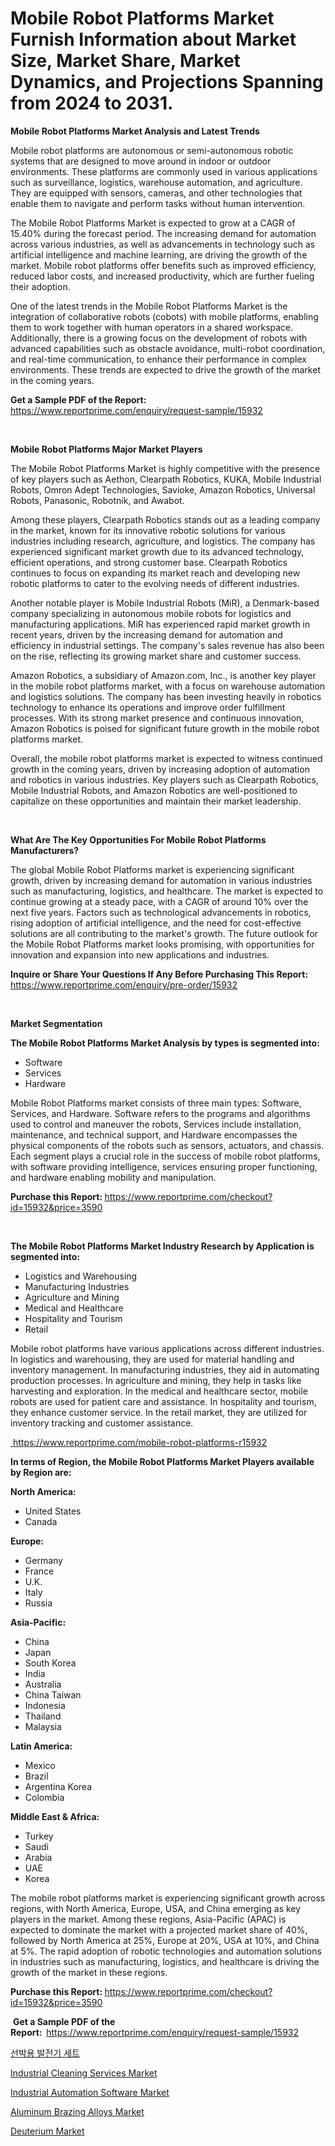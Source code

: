<p><h1>Mobile Robot Platforms Market Furnish Information about Market Size, Market Share, Market Dynamics, and Projections Spanning from 2024 to 2031.</h1></p><p><strong>Mobile Robot Platforms Market Analysis and Latest Trends</strong></p>
<p><p>Mobile robot platforms are autonomous or semi-autonomous robotic systems that are designed to move around in indoor or outdoor environments. These platforms are commonly used in various applications such as surveillance, logistics, warehouse automation, and agriculture. They are equipped with sensors, cameras, and other technologies that enable them to navigate and perform tasks without human intervention.</p><p>The Mobile Robot Platforms Market is expected to grow at a CAGR of 15.40% during the forecast period. The increasing demand for automation across various industries, as well as advancements in technology such as artificial intelligence and machine learning, are driving the growth of the market. Mobile robot platforms offer benefits such as improved efficiency, reduced labor costs, and increased productivity, which are further fueling their adoption.</p><p>One of the latest trends in the Mobile Robot Platforms Market is the integration of collaborative robots (cobots) with mobile platforms, enabling them to work together with human operators in a shared workspace. Additionally, there is a growing focus on the development of robots with advanced capabilities such as obstacle avoidance, multi-robot coordination, and real-time communication, to enhance their performance in complex environments. These trends are expected to drive the growth of the market in the coming years.</p></p>
<p><strong>Get a Sample PDF of the Report:&nbsp;</strong> <a href="https://www.reportprime.com/enquiry/request-sample/15932">https://www.reportprime.com/enquiry/request-sample/15932</a></p>
<p>&nbsp;</p>
<p><strong>Mobile Robot Platforms Major Market Players</strong></p>
<p><p>The Mobile Robot Platforms Market is highly competitive with the presence of key players such as Aethon, Clearpath Robotics, KUKA, Mobile Industrial Robots, Omron Adept Technologies, Savioke, Amazon Robotics, Universal Robots, Panasonic, Robotnik, and Awabot. </p><p>Among these players, Clearpath Robotics stands out as a leading company in the market, known for its innovative robotic solutions for various industries including research, agriculture, and logistics. The company has experienced significant market growth due to its advanced technology, efficient operations, and strong customer base. Clearpath Robotics continues to focus on expanding its market reach and developing new robotic platforms to cater to the evolving needs of different industries.</p><p>Another notable player is Mobile Industrial Robots (MiR), a Denmark-based company specializing in autonomous mobile robots for logistics and manufacturing applications. MiR has experienced rapid market growth in recent years, driven by the increasing demand for automation and efficiency in industrial settings. The company's sales revenue has also been on the rise, reflecting its growing market share and customer success.</p><p>Amazon Robotics, a subsidiary of Amazon.com, Inc., is another key player in the mobile robot platforms market, with a focus on warehouse automation and logistics solutions. The company has been investing heavily in robotics technology to enhance its operations and improve order fulfillment processes. With its strong market presence and continuous innovation, Amazon Robotics is poised for significant future growth in the mobile robot platforms market.</p><p>Overall, the mobile robot platforms market is expected to witness continued growth in the coming years, driven by increasing adoption of automation and robotics in various industries. Key players such as Clearpath Robotics, Mobile Industrial Robots, and Amazon Robotics are well-positioned to capitalize on these opportunities and maintain their market leadership.</p></p>
<p>&nbsp;</p>
<p><strong>What Are The Key Opportunities For Mobile Robot Platforms Manufacturers?</strong></p>
<p><p>The global Mobile Robot Platforms market is experiencing significant growth, driven by increasing demand for automation in various industries such as manufacturing, logistics, and healthcare. The market is expected to continue growing at a steady pace, with a CAGR of around 10% over the next five years. Factors such as technological advancements in robotics, rising adoption of artificial intelligence, and the need for cost-effective solutions are all contributing to the market's growth. The future outlook for the Mobile Robot Platforms market looks promising, with opportunities for innovation and expansion into new applications and industries.</p></p>
<p><strong>Inquire or Share Your Questions If Any Before Purchasing This Report:</strong> <a href="https://www.reportprime.com/enquiry/pre-order/15932">https://www.reportprime.com/enquiry/pre-order/15932</a></p>
<p>&nbsp;</p>
<p><strong>Market Segmentation</strong></p>
<p><strong>The Mobile Robot Platforms Market Analysis by types is segmented into:</strong></p>
<p><ul><li>Software</li><li>Services</li><li>Hardware</li></ul></p>
<p><p>Mobile Robot Platforms market consists of three main types: Software, Services, and Hardware. Software refers to the programs and algorithms used to control and maneuver the robots, Services include installation, maintenance, and technical support, and Hardware encompasses the physical components of the robots such as sensors, actuators, and chassis. Each segment plays a crucial role in the success of mobile robot platforms, with software providing intelligence, services ensuring proper functioning, and hardware enabling mobility and manipulation.</p></p>
<p><strong>Purchase this Report:&nbsp;</strong><a href="https://www.reportprime.com/checkout?id=15932&price=3590">https://www.reportprime.com/checkout?id=15932&price=3590</a></p>
<p>&nbsp;</p>
<p><strong>The Mobile Robot Platforms Market Industry Research by Application is segmented into:</strong></p>
<p><ul><li>Logistics and Warehousing</li><li>Manufacturing Industries</li><li>Agriculture and Mining</li><li>Medical and Healthcare</li><li>Hospitality and Tourism</li><li>Retail</li></ul></p>
<p><p>Mobile robot platforms have various applications across different industries. In logistics and warehousing, they are used for material handling and inventory management. In manufacturing industries, they aid in automating production processes. In agriculture and mining, they help in tasks like harvesting and exploration. In the medical and healthcare sector, mobile robots are used for patient care and assistance. In hospitality and tourism, they enhance customer service. In the retail market, they are utilized for inventory tracking and customer assistance.</p></p>
<p><a href="https://www.reportprime.com/mobile-robot-platforms-r15932">&nbsp;https://www.reportprime.com/mobile-robot-platforms-r15932</a></p>
<p><strong>In terms of Region, the Mobile Robot Platforms Market Players available by Region are:</strong></p>
<p>
    <p> <strong> North America: </strong>
        <ul>
            <li>United States</li>
            <li>Canada</li>
        </ul>
        </p> 
    <p> <strong> Europe: </strong>
        <ul>
            <li>Germany</li>
            <li>France</li>
            <li>U.K.</li>
            <li>Italy</li>
            <li>Russia</li>
        </ul>
        </p> 
    <p> <strong> Asia-Pacific: </strong>
        <ul>
            <li>China</li>
            <li>Japan</li>
            <li>South Korea</li>
            <li>India</li>
            <li>Australia</li>
            <li>China Taiwan</li>
            <li>Indonesia</li>
            <li>Thailand</li>
            <li>Malaysia</li>
        </ul>
        </p> 
    <p> <strong> Latin America: </strong>
        <ul>
            <li>Mexico</li>
            <li>Brazil</li>
            <li>Argentina Korea</li>
            <li>Colombia</li>
        </ul>
        </p> 
    <p> <strong> Middle East & Africa: </strong>
        <ul>
            <li>Turkey</li>
            <li>Saudi</li>
            <li>Arabia</li>
            <li>UAE</li>
            <li>Korea</li>
        </ul>
    </p>
    </p>
<p><p>The mobile robot platforms market is experiencing significant growth across regions, with North America, Europe, USA, and China emerging as key players in the market. Among these regions, Asia-Pacific (APAC) is expected to dominate the market with a projected market share of 40%, followed by North America at 25%, Europe at 20%, USA at 10%, and China at 5%. The rapid adoption of robotic technologies and automation solutions in industries such as manufacturing, logistics, and healthcare is driving the growth of the market in these regions.</p></p>
<p><strong>Purchase this Report: </strong><a href="https://www.reportprime.com/checkout?id=15932&price=3590">https://www.reportprime.com/checkout?id=15932&price=3590</a></p>
<p>&nbsp;<strong>Get a Sample PDF of the Report:&nbsp;&nbsp;</strong><a href="https://www.reportprime.com/enquiry/request-sample/15932">https://www.reportprime.com/enquiry/request-sample/15932</a></p>
<p><strong></strong></p>
<p><p><a href="https://github.com/JonHarrtis67676y/Market-Research-Report-List-1/blob/main/148164723793.md">선박용 발전기 세트</a></p><p><a href="https://github.com/timeliteaut/Market-Research-Report-List-2/blob/main/industrial-cleaning-services-market.md">Industrial Cleaning Services Market</a></p><p><a href="https://github.com/bobicer/Market-Research-Report-List-2/blob/main/industrial-automation-software-market.md">Industrial Automation Software Market</a></p><p><a href="https://issuu.com/reportprime-2/docs/aluminum-brazing-alloys-market-size-2030.pptx">Aluminum Brazing Alloys Market</a></p><p><a href="https://issuu.com/reportprime-2/docs/deuterium-market-size-2030.pptx">Deuterium Market</a></p></p>
